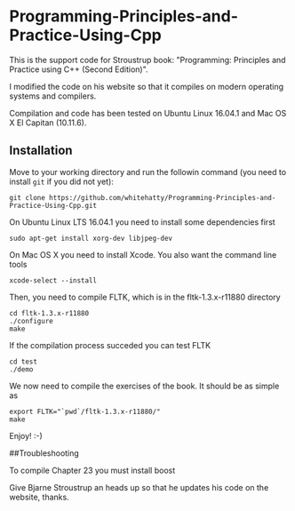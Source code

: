 # Programming-Principles-and-Practice-Using-Cpp
This is the support code for Stroustrup book: "Programming: Principles and Practice using C++ (Second Edition)". 

I modified the code on his website so that it compiles on modern operating systems and compilers.

Compilation and code has been tested on Ubuntu Linux 16.04.1 and Mac OS X El Capitan (10.11.6).

## Installation
Move to your working directory and run the followin command (you need to install `git` if you did not yet):
```
git clone https://github.com/whitehatty/Programming-Principles-and-Practice-Using-Cpp.git
```

On Ubuntu Linux LTS 16.04.1 you need to install some dependencies first
```
sudo apt-get install xorg-dev libjpeg-dev
```

On Mac OS X you need to install Xcode. You also want the command line tools
```
xcode-select --install
```

Then, you need to compile FLTK, which is in the fltk-1.3.x-r11880 directory
```
cd fltk-1.3.x-r11880
./configure
make
```
If the compilation process succeded you can test FLTK
```
cd test
./demo
```

We now need to compile the exercises of the book. It should be as simple as
```
export FLTK="`pwd`/fltk-1.3.x-r11880/"
make
```

Enjoy! :-)

##Troubleshooting

To compile Chapter 23 you must install boost

Give Bjarne Stroustrup an heads up so that he updates his code on the website, thanks. 
